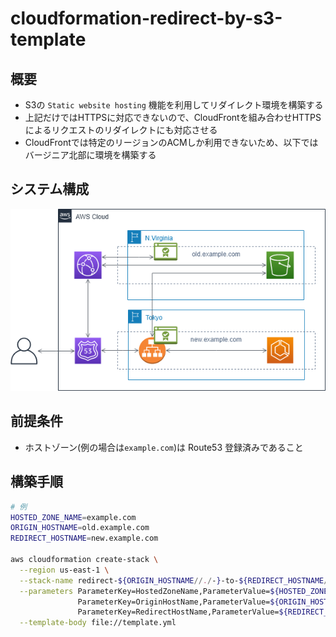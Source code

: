 # cloudformation-redirect-by-s3-template

## 概要

- S3の `Static website hosting` 機能を利用してリダイレクト環境を構築する
- 上記だけではHTTPSに対応できないので、CloudFrontを組み合わせHTTPSによるリクエストのリダイレクトにも対応させる
- CloudFrontでは特定のリージョンのACMしか利用できないため、以下ではバージニア北部に環境を構築する

## システム構成

![システム構成](https://raw.githubusercontent.com/ot-nemoto/cloudformation-redirect-by-s3-template/master/cloudformation-redirect-by-s3-template.png)

## 前提条件

- ホストゾーン(例の場合は`example.com`)は Route53 登録済みであること

## 構築手順

```sh
# 例
HOSTED_ZONE_NAME=example.com
ORIGIN_HOSTNAME=old.example.com
REDIRECT_HOSTNAME=new.example.com

aws cloudformation create-stack \
  --region us-east-1 \
  --stack-name redirect-${ORIGIN_HOSTNAME//./-}-to-${REDIRECT_HOSTNAME//./-} \
  --parameters ParameterKey=HostedZoneName,ParameterValue=${HOSTED_ZONE_NAME} \
               ParameterKey=OriginHostName,ParameterValue=${ORIGIN_HOSTNAME} \
               ParameterKey=RedirectHostName,ParameterValue=${REDIRECT_HOSTNAME} \
  --template-body file://template.yml
```
